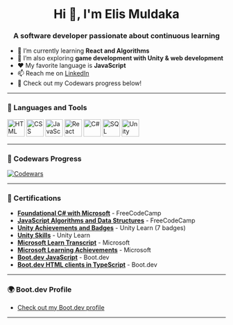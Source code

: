 <h1 align="center">Hi 👋, I'm Elis Muldaka</h1>
<h3 align="center">A software developer passionate about continuous learning</h3>

- 🌱 I’m currently learning **React and Algorithms**
- 🧠 I’m also exploring **game development with Unity & web development**
- ❤️ My favorite language is **JavaScript**
- 📫 Reach me on [LinkedIn](https://www.linkedin.com/in/elis-muldaka-7a880633a/)
- 🧪 Check out my Codewars progress below!

---

### 🧰 Languages and Tools

<p align="left">
  <img src="https://cdn.jsdelivr.net/gh/devicons/devicon/icons/html5/html5-original.svg" height="40" alt="HTML" />
  <img src="https://cdn.jsdelivr.net/gh/devicons/devicon/icons/css3/css3-original.svg" height="40" alt="CSS" />
  <img src="https://cdn.jsdelivr.net/gh/devicons/devicon/icons/javascript/javascript-original.svg" height="40" alt="JavaScript" />
  <img src="https://cdn.jsdelivr.net/gh/devicons/devicon/icons/react/react-original.svg" height="40" alt="React" />
  <img src="https://cdn.jsdelivr.net/gh/devicons/devicon/icons/csharp/csharp-original.svg" height="40" alt="C#" />
  <img src="https://cdn.jsdelivr.net/gh/devicons/devicon/icons/mysql/mysql-original.svg" height="40" alt="SQL" />
  <img src="https://cdn.jsdelivr.net/gh/devicons/devicon/icons/unity/unity-original.svg" height="40" alt="Unity" />
</p>

---

### 🧠 Codewars Progress

[![Codewars](https://www.codewars.com/users/emuldaka/badges/large)](https://www.codewars.com/users/emuldaka)

---

### 📜 Certifications

- **[Foundational C# with Microsoft](https://www.freecodecamp.org/certification/fccf80e1700-44dd-4ed8-bdf7-ff57101aaccf/foundational-c-sharp-with-microsoft)** - FreeCodeCamp
- **[JavaScript Algorithms and Data Structures](https://www.freecodecamp.org/certification/fccf80e1700-44dd-4ed8-bdf7-ff57101aaccf/javascript-algorithms-and-data-structures)** - FreeCodeCamp
- **[Unity Achievements and Badges](https://learn.unity.com/u/666c9e95edbc2a0217c12841/?tab=profile)** - Unity Learn (7 badges)
- **[Unity Skills](https://learn.unity.com/u/666c9e95edbc2a0217c12841/?tab=profile)** - Unity Learn
- **[Microsoft Learn Transcript](https://learn.microsoft.com/en-us/users/elismuldaka-7082/transcript)** - Microsoft
- **[Microsoft Learning Achievements](https://learn.microsoft.com/en-us/users/me/achievements?tab=tab-learning-paths#trophies-section)** - Microsoft
- **[Boot.dev JavaScript](https://www.boot.dev/certificates/12cbd728-e345-4e34-b088-21102ca9e180)** - Boot.dev
- **[Boot.dev HTML clients in TypeScript](https://www.boot.dev/certificates/e9fa2301-d967-47cb-bf93-c8986042a231)** - Boot.dev

---

### 🌍 Boot.dev Profile

- [Check out my Boot.dev profile](https://www.boot.dev/u/achilles)

---
